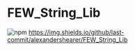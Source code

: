 # FEW_String_Lib


![npm](https://img.shields.io/npm/v/src?style=plastic)
https://img.shields.io/github/last-commit/alexandershearer/FEW_String_Lib